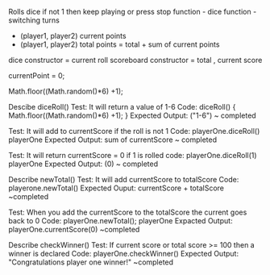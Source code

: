 Rolls dice if not 1 then keep playing or press stop
function - dice
function - switching turns
- (player1, player2) current points
- (player1, player2) total points = total + sum of current points

dice constructor = current roll
scoreboard constructor = total , current score

currentPoint = 0;

Math.floor((Math.random()*6) +1);

Descibe diceRoll()
Test: It will return a value of 1-6
Code: diceRoll() {
  Math.floor((Math.random()*6) +1);
}
Expected Output: ("1-6") ~ completed

Test: It will add to currentScore if the roll is not 1
Code: playerOne.diceRoll()
playerOne 
Expected Output: sum of currentScore ~ completed

Test: It will return currentScore = 0 if 1 is rolled
code: playerOne.diceRoll(1)
playerOne 
Expected Output: (0) ~ completed


Describe newTotal()
Test: It will add currentScore to totalScore
Code: playerone.newTotal()
Expected Ouput: currentScore + totalScore ~completed

Test: When you add the currentScore to the totalScore the current goes back to 0
Code: playerOne.newTotal(); playerOne
Expacted Output: playerOne.currentScore(0) ~completed

Describe checkWinner()
Test: If current score or total score >= 100 then a winner is declared
Code: playerOne.checkWinner()
Expected Output: "Congratulations player one winner!" ~completed